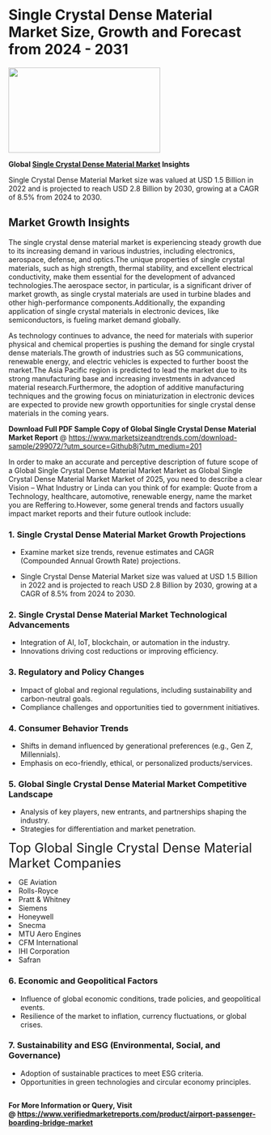 <H1>Single Crystal Dense Material Market Size, Growth and Forecast from 2024 - 2031</H1><img class="aligncenter size-medium wp-image-584254" src="https://thirdeyenews.in/wp-content/uploads/2024/09/Global-Market-Research-300x168.jpeg" alt="" width="300" height="168" /><p><strong>Global&nbsp;<a href="https://www.marketsizeandtrends.com/download-sample/299072/?utm_source=Github8j?utm_medium=201">Single Crystal Dense Material Market</a> Insights</strong></p><p>Single Crystal Dense Material Market size was valued at USD 1.5 Billion in 2022 and is projected to reach USD 2.8 Billion by 2030, growing at a CAGR of 8.5% from 2024 to 2030.</p><p><h2>Market Growth Insights</h2> <p>The single crystal dense material market is experiencing steady growth due to its increasing demand in various industries, including electronics, aerospace, defense, and optics.The unique properties of single crystal materials, such as high strength, thermal stability, and excellent electrical conductivity, make them essential for the development of advanced technologies.The aerospace sector, in particular, is a significant driver of market growth, as single crystal materials are used in turbine blades and other high-performance components.Additionally, the expanding application of single crystal materials in electronic devices, like semiconductors, is fueling market demand globally.</p> <p>As technology continues to advance, the need for materials with superior physical and chemical properties is pushing the demand for single crystal dense materials.The growth of industries such as 5G communications, renewable energy, and electric vehicles is expected to further boost the market.The Asia Pacific region is predicted to lead the market due to its strong manufacturing base and increasing investments in advanced material research.Furthermore, the adoption of additive manufacturing techniques and the growing focus on miniaturization in electronic devices are expected to provide new growth opportunities for single crystal dense materials in the coming years.</p> <p><span class=""><strong>Download Full PDF Sample Copy of Global Single Crystal Dense Material Market Report</strong> @ <a href="https://www.marketsizeandtrends.com/download-sample/299072/?utm_source=Github8j?utm_medium=201" target="_blank">https://www.marketsizeandtrends.com/download-sample/299072/?utm_source=Github8j?utm_medium=201</a></span></p><p>In order to make an accurate and perceptive description of future scope of a Global&nbsp;Single Crystal Dense Material Market Market as Global&nbsp;Single Crystal Dense Material Market Market of 2025, you need to describe a clear Vision &ndash; What Industry or Linda can you think of for example: Quote from a Technology, healthcare, automotive, renewable energy, name the market you are Reffering to.However, some general trends and factors usually impact market reports and their future outlook include:</p><h3>1.&nbsp;<strong>Single Crystal Dense Material Market Growth Projections</strong></h3><ul><li>Examine market size trends, revenue estimates and CAGR (Compounded Annual Growth Rate) projections.</li><li><p>Single Crystal Dense Material Market size was valued at USD 1.5 Billion in 2022 and is projected to reach USD 2.8 Billion by 2030, growing at a CAGR of 8.5% from 2024 to 2030.</p></li></ul><h3>2.&nbsp;<strong>Single Crystal Dense Material Market Technological Advancements</strong></h3><ul><li>Integration of AI, IoT, blockchain, or automation in the industry.</li><li>Innovations driving cost reductions or improving efficiency.</li></ul><h3>3.&nbsp;<strong>Regulatory and Policy Changes</strong></h3><ul><li>Impact of global and regional regulations, including sustainability and carbon-neutral goals.</li><li>Compliance challenges and opportunities tied to government initiatives.</li></ul><h3>4.&nbsp;<strong>Consumer Behavior Trends</strong></h3><ul><li>Shifts in demand influenced by generational preferences (e.g., Gen Z, Millennials).</li><li>Emphasis on eco-friendly, ethical, or personalized products/services.</li></ul><h3>5.&nbsp;<strong>Global Single Crystal Dense Material Market Competitive Landscape</strong></h3><ul><li>Analysis of key players, new entrants, and partnerships shaping the industry.</li><li>Strategies for differentiation and market penetration.</li></ul><p data-pm-slice="1 1 []"><span style="color: inherit; font-family: inherit; font-size: 25px;">Top Global Single Crystal Dense Material Market Companies</span></p><div class="" data-test-id=""><p><li>GE Aviation</li><li> Rolls-Royce</li><li> Pratt & Whitney</li><li> Siemens</li><li> Honeywell</li><li> Snecma</li><li> MTU Aero Engines</li><li> CFM International</li><li> IHI Corporation</li><li> Safran</li></p></div><h3>6.&nbsp;<strong>Economic and Geopolitical Factors</strong></h3><ul><li>Influence of global economic conditions, trade policies, and geopolitical events.</li><li>Resilience of the market to inflation, currency fluctuations, or global crises.</li></ul><h3>7.&nbsp;<strong>Sustainability and ESG (Environmental, Social, and Governance)</strong></h3><ul><li>Adoption of sustainable practices to meet ESG criteria.</li><li>Opportunities in green technologies and circular economy principles.</li></ul><h2><strong style="font-size: 14px;">For More Information or Query, Visit @&nbsp;</strong><a style="background-color: #ffffff; font-size: 14px;" href="https://www.marketsizeandtrends.com/report/single-crystal-dense-material-market/" target="_blank">https://www.verifiedmarketreports.com/product/airport-passenger-boarding-bridge-market</a></h2>
